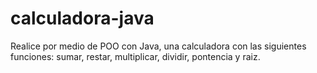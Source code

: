 # calculadora-java
Realice por medio de POO con Java, una calculadora con las siguientes funciones: sumar, restar, multiplicar, dividir, pontencia y raiz.
